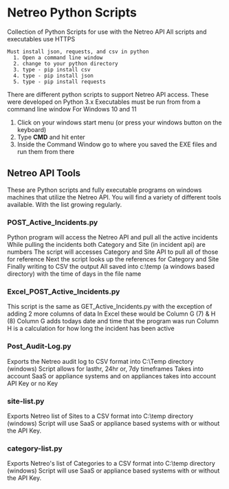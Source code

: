 # Netreo Python Scripts
Collection of Python Scripts for use with the Netreo API
All scripts and executables use HTTPS

    Must install json, requests, and csv in python
      1. Open a command line window 
      2. change to your python directory
      3. type - pip install csv
      4. type - pip install json
      5. type - pip install requests
    
There are different python scripts to support Netreo API access.
These were developed on Python 3.x
Executables must be run from from a command line window
For Windows 10 and 11
1. Click on your windows start menu (or press your windows button on the keyboard)
2. Type **CMD** and hit enter
3. Inside the Command Window go to where you saved the EXE files and run them from there

## Netreo API Tools 
These are Python scripts and fully executable programs on windows machines that utilize the Netreo API.
You will find a variety of different tools available. With the list growing regularly.

### POST_Active_Incidents.py 
Python program will access the Netreo API and pull all the active incidents
While pulling the incidents both Category and Site (in incident api) are numbers
The script will accesses Category and Site API to pull all of those for reference
Next the script looks up the references for Category and Site
Finally writing to CSV the output 
All saved into c:\temp (a windows based directory) with the time of days in the file name

### Excel_POST_Active_Incidents.py
This script is the same as GET_Active_Incidents.py with the exception of adding 2 more columns of data
In Excel these would be Column G (7) & H (8)
Column G adds todays date and time that the program was run
Column H is a calculation for how long the incident has been active

### Post_Audit-Log.py
Exports the Netreo audit log to CSV format into C:\Temp directory (windows)
Script allows for lasthr, 24hr or, 7dy timeframes
Takes into account SaaS or appliance systems and on appliances
    takes into account API Key or no Key

### site-list.py
Exports Netreo list of Sites to a CSV format into C:\temp directory (windows)
Script will use SaaS or appliance based systems with or without the API Key.

### category-list.py
Exports Netreo's list of Categories to a CSV format into C:\temp directory (windows)
Script will use SaaS or appliance based systems with or without the API Key.

